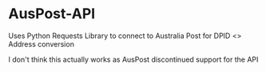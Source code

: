 # AusPost-API
Uses Python Requests Library to connect to Australia Post for DPID &lt;> Address conversion

I don't think this actually works as AusPost discontinued support for the API
